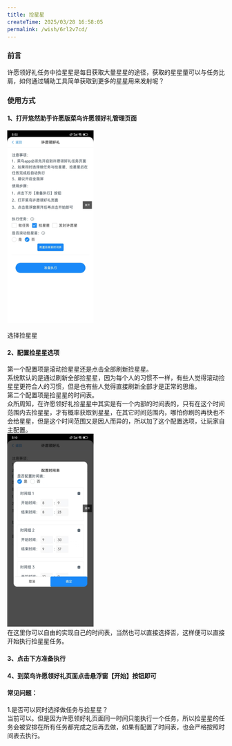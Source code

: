 ```yaml
---
title: 捡星星
createTime: 2025/03/28 16:58:05
permalink: /wish/6rl2v7cd/
---
```


### 前言
许愿领好礼任务中捡星星是每日获取大量星星的途径，获取的星星量可以与任务比肩，如何通过辅助工具简单获取到更多的星星用来发射呢？

### 使用方式

#### 1、打开悠然助手许愿版菜鸟许愿领好礼管理页面
<img src="../../../public/images/renwu3.jpg" width="200"/>
  
  选择捡星星

#### 2、配置捡星星选项
第一个配置项是滚动捡星星还是点击全部刷新捡星星。  
系统默认的是通过刷新全部捡星星，因为每个人的习惯不一样，有些人觉得滚动捡星星更符合人的习惯，但是也有些人觉得直接刷新全部才是正常的思维。  
第二个配置项是捡星星的时间表。  
众所周知，在许愿领好礼捡星星中其实是有一个内部的时间表的，只有在这个时间范围内去捡星星，才有概率获取到星星，在其它时间范围内，哪怕你刷的再快也不会给星星，但是这个时间范围又是因人而异的，所以加了这个配置选项，让玩家自主配置。  
<img src="../../../public/images/renwu4.jpg" width="200">  
在这里你可以自由的实现自己的时间表，当然也可以直接选择否，这样便可以直接开始执行捡星星任务。

#### 3、点击下方准备执行

#### 4、到菜鸟许愿领好礼页面点击悬浮窗【开始】按钮即可

#### 常见问题：
1.是否可以同时选择做任务与捡星星？  
当前可以。但是因为许愿领好礼页面同一时间只能执行一个任务，所以捡星星的任务会被安排在所有任务都完成之后再去做，如果有配置了时间表，也会严格按照时间表去执行。

